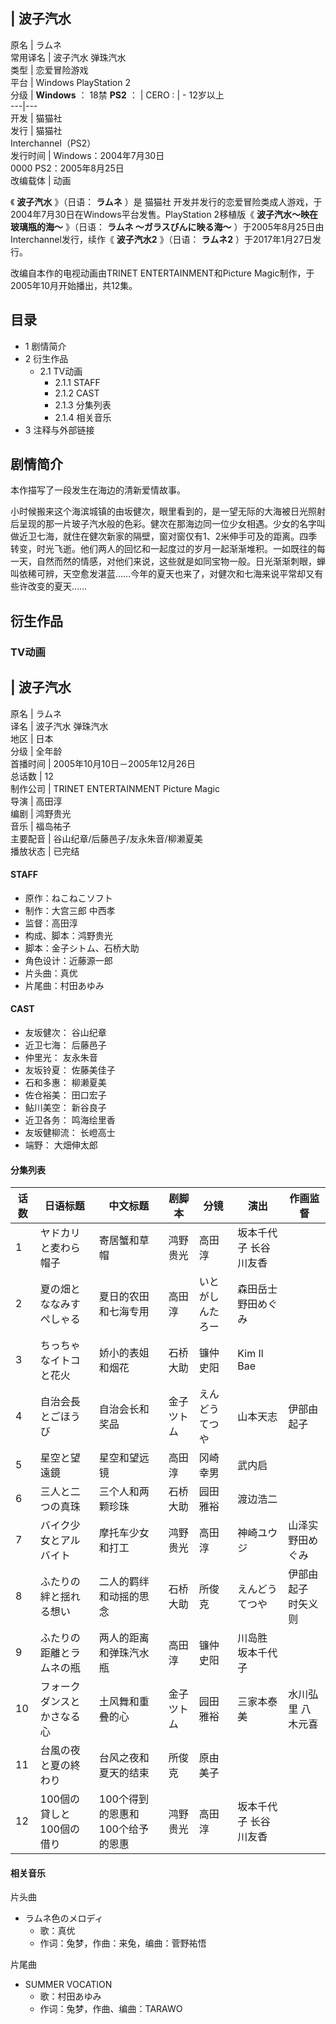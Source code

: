 |  波子汽水  
---  
原名  |  ラムネ   
常用译名  |  波子汽水  弹珠汽水   
类型  |  恋爱冒险游戏   
平台  |  Windows  PlayStation 2   
分级  |  **Windows** ：  18禁  **PS2** ：  |  CERO  :  |  \- 12岁以上   
---|---  
开发  |  猫猫社   
发行  |  猫猫社    
Interchannel（PS2）  
发行时间  |  Windows：2004年7月30日   
0000  PS2：2005年8月25日  
改编载体  |  动画   
  
《 **波子汽水** 》（日语：  **ラムネ** ）是  猫猫社
开发并发行的恋爱冒险类成人游戏，于2004年7月30日在Windows平台发售。PlayStation 2移植版《 **波子汽水～映在玻璃瓶的海～**
》（日语：  **ラムネ 〜ガラスびんに映る海〜** ）于2005年8月25日由Interchannel发行，续作《 **波子汽水2** 》（日语：
**ラムネ2** ）于2017年1月27日发行。

改编自本作的电视动画由TRINET ENTERTAINMENT和Picture Magic制作，于2005年10月开始播出，共12集。

##  目录

  * 1  剧情简介 
  * 2  衍生作品 
    * 2.1  TV动画 
      * 2.1.1  STAFF 
      * 2.1.2  CAST 
      * 2.1.3  分集列表 
      * 2.1.4  相关音乐 
  * 3  注释与外部链接 

##  剧情简介

本作描写了一段发生在海边的清新爱情故事。

小时候搬来这个海滨城镇的由坂健次，眼里看到的，是一望无际的大海被日光照射后呈现的那一片玻子汽水般的色彩。健次在那海边同一位少女相遇。少女的名字叫做近卫七海，就住在健次新家的隔壁，窗对窗仅有1、2米伸手可及的距离。四季转变，时光飞逝。他们两人的回忆和一起度过的岁月一起渐渐堆积。一如既往的每一天，自然而然的情感，对他们来说，这些就是如同宝物一般。日光渐渐刺眼，蝉叫依稀可辨，天空愈发湛蓝……今年的夏天也来了，对健次和七海来说平常却又有些许改变的夏天……

##  衍生作品

###  TV动画

|  波子汽水  
---  
原名  |  ラムネ   
译名  |  波子汽水  弹珠汽水   
地区  |  日本   
分级  |  全年龄   
首播时间  |  2005年10月10日－2005年12月26日   
总话数  |  12   
制作公司  |  TRINET ENTERTAINMENT  Picture Magic   
导演  |  高田淳   
编剧  |  鸿野贵光   
音乐  |  福岛祐子   
主要配音  |  谷山纪章/后藤邑子/友永朱音/柳濑夏美   
播放状态  |  已完结   
  
####  STAFF

  * 原作：ねこねこソフト 
  * 制作：大宫三郎 中西孝 
  * 监督：高田淳 
  * 构成、脚本：鸿野贵光 
  * 脚本：金子シトム、石桥大助 
  * 角色设计：近藤源一郎 
  * 片头曲：真优 
  * 片尾曲：村田あゆみ 

####  CAST

  * 友坂健次：  谷山纪章 
  * 近卫七海：  后藤邑子 
  * 仲里光：  友永朱音 
  * 友坂铃夏：  佐藤美佳子 
  * 石和多惠：  柳濑夏美 
  * 佐仓裕美：  田口宏子 
  * 鲇川美空：  新谷良子 
  * 近卫各务：  鸣海绘里香 
  * 友坂健柳流：  长嶝高士 
  * 端野：  大畑伸太郎 

####  分集列表

|  话数  |  日语标题  |  中文标题  |  剧脚本  |  分镜  |  演出  |  作画监督   
---|---|---|---|---|---|---  
1  |  ヤドカリと麦わら帽子  |  寄居蟹和草帽  |  鸿野贵光  |  高田淳  |  坂本千代子  长谷川友香   
2  |  夏の畑とななみすぺしゃる  |  夏日的农田和七海专用  |  高田淳  |  いとがしんたろー  |  森田岳士  野田めぐみ   
3  |  ちっちゃなイトコと花火  |  娇小的表姐和烟花  |  石桥大助  |  镰仲史阳  |  Kim Il Bae   
4  |  自治会長とごほうび  |  自治会长和奖品  |  金子ツトム  |  えんどうてつや  |  山本天志  |  伊部由起子   
5  |  星空と望遠鏡  |  星空和望远镜  |  高田淳  |  冈崎幸男  |  武内启   
6  |  三人と二つの真珠  |  三个人和两颗珍珠  |  石桥大助  |  园田雅裕  |  渡边浩二   
7  |  バイク少女とアルバイト  |  摩托车少女和打工  |  鸿野贵光  |  高田淳  |  神崎ユウジ  |  山泽实  野田めぐみ   
8  |  ふたりの絆と揺れる想い  |  二人的羁绊和动摇的思念  |  石桥大助  |  所俊克  |  えんどうてつや  |  伊部由起子  时矢义则   
9  |  ふたりの距離とラムネの瓶  |  两人的距离和弹珠汽水瓶  |  高田淳  |  镰仲史阳  |  川岛胜  坂本千代子   
10  |  フォークダンスとかさなる心  |  土风舞和重叠的心  |  金子ツトム  |  园田雅裕  |  三家本泰美  |  水川弘里  八木元喜   
11  |  台風の夜と夏の終わり  |  台风之夜和夏天的结束  |  所俊克  |  原由美子   
12  |  100個の貸しと100個の借り  |  100个得到的恩惠和100个给予的恩惠  |  鸿野贵光  |  高田淳  |  坂本千代子  长谷川友香   
  
####  相关音乐

片头曲

  * ラムネ色のメロディ 
    * 歌：真优 
    * 作词：兔梦，作曲：来兔，编曲：菅野祐悟 

片尾曲

  * SUMMER VOCATION 
    * 歌：村田あゆみ 
    * 作词：兔梦，作曲、编曲：TARAWO 

  